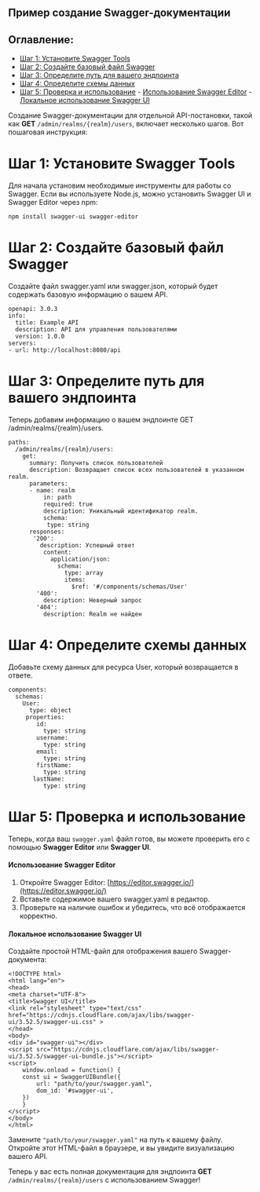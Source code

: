 
## Пример cоздание Swagger-документации

## Оглавление:

- [Шаг 1: Установите Swagger Tools](#шаг-1-установите-swagger-tools)
- [Шаг 2: Создайте базовый файл Swagger](#шаг-2-создайте-базовый-файл-swagger)
- [Шаг 3: Определите путь для вашего эндпоинта](#шаг-3-определите-путь-для-вашего-эндпоинта)
- [Шаг 4: Определите схемы данных](#шаг-4-определите-схемы-данных)
- [Шаг 5: Проверка и использование](#шаг-5-проверка-и-использование)
      - [Использование Swagger Editor](#использование-swagger-editor)
      - [Локальное использование Swagger UI](#локальное-использование-swagger-ui)

Создание Swagger-документации для отдельной API-постановки, такой как **GET** `/admin/realms/{realm}/users`, включает несколько шагов. Вот пошаговая инструкция:

# Шаг 1: Установите Swagger Tools
Для начала установим необходимые инструменты для работы со Swagger. Если вы используете Node.js, можно установить Swagger UI и Swagger Editor через npm:


    npm install swagger-ui swagger-editor


# Шаг 2: Создайте базовый файл Swagger
Создайте файл swagger.yaml или swagger.json, который будет содержать базовую информацию о вашем API.


    openapi: 3.0.3
    info:
      title: Example API
      description: API для управления пользователями
      version: 1.0.0
    servers:
    - url: http://localhost:8080/api


# Шаг 3: Определите путь для вашего эндпоинта
Теперь добавим информацию о вашем эндпоинте GET /admin/realms/{realm}/users.


    paths:
      /admin/realms/{realm}/users:
        get:
          summary: Получить список пользователей
          description: Возвращает список всех пользователей в указанном realm.
          parameters:
          - name: realm
              in: path
              required: true
              description: Уникальный идентификатор realm.
              schema:
               type: string
          responses:
           '200':
             description: Успешный ответ
              content:
                application/json:
                  schema:
                    type: array
                    items:
                      $ref: '#/components/schemas/User'
            '400':
              description: Неверный запрос
            '404':
              description: Realm не найден


# Шаг 4: Определите схемы данных
Добавьте схему данных для ресурса User, который возвращается в ответе.


    components:
      schemas:
        User:
          type: object
         properties:
            id:
              type: string
            username:
              type: string
            email:
              type: string
            firstName:
              type: string
           lastName:
              type: string


# Шаг 5: Проверка и использование
Теперь, когда ваш `swagger.yaml` файл готов, вы можете проверить его с помощью **Swagger Editor** или **Swagger UI**.

#### Использование Swagger Editor
1. Откройте Swagger Editor: [https://editor.swagger.io/](https://editor.swagger.io/)
2. Вставьте содержимое вашего swagger.yaml в редактор.
3. Проверьте на наличие ошибок и убедитесь, что всё отображается корректно.

#### Локальное использование Swagger UI
Создайте простой HTML-файл для отображения вашего Swagger-документа:


    <!DOCTYPE html>
    <html lang="en">
    <head>
    <meta charset="UTF-8">
    <title>Swagger UI</title>
    <link rel="stylesheet" type="text/css" href="https://cdnjs.cloudflare.com/ajax/libs/swagger-ui/3.52.5/swagger-ui.css" >
    </head>
    <body>
    <div id="swagger-ui"></div>
    <script src="https://cdnjs.cloudflare.com/ajax/libs/swagger-ui/3.52.5/swagger-ui-bundle.js"></script>
    <script>
        window.onload = function() {
        const ui = SwaggerUIBundle({
            url: "path/to/your/swagger.yaml",
            dom_id: '#swagger-ui',
        })
        }
    </script>
    </body>
    </html>


Замените `"path/to/your/swagger.yaml"` на путь к вашему файлу. Откройте этот HTML-файл в браузере, и вы увидите визуализацию вашего API.

Теперь у вас есть полная документация для эндпоинта **GET** `/admin/realms/{realm}/users` с использованием Swagger!